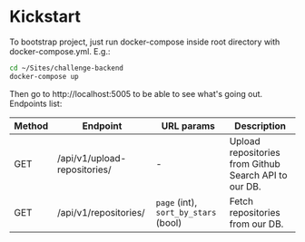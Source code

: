 # Kickstart
To bootstrap project, just run docker-compose inside root directory with docker-compose.yml. E.g.:
```sh
cd ~/Sites/challenge-backend 
docker-compose up
```
Then go to http://localhost:5005 to be able to see what's going out.
Endpoints list:

| Method | Endpoint | URL params | Description |
| ------ | ------ | ------ | ------ |
| GET | /api/v1/upload-repositories/ | - | Upload repositories from Github Search API to our DB. |
| GET | /api/v1/repositories/ | `page` (int), `sort_by_stars` (bool) | Fetch repositories from our DB. |
